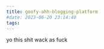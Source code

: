 ```yaml
---
title: goofy-ahh-blogging-platform
#date: 2023-06-20 23:14:40
tags:
---
```


yo this shit wack as fuck
